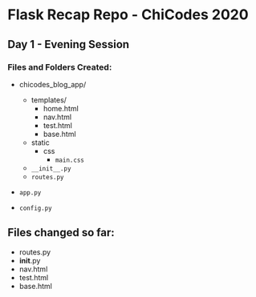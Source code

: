 # Flask Recap Repo - ChiCodes 2020
## Day 1 - Evening Session

### Files and Folders Created:
-   chicodes_blog_app/
    - templates/
        - home.html
        - nav.html
        - test.html
        - base.html
    - static
        - css
            - `main.css`
    - `__init__.py`
    - `routes.py`

- `app.py`
- `config.py`

## Files changed so far:
- routes.py
- __init__.py
- nav.html
- test.html
- base.html
